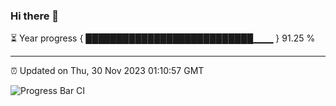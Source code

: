 ### Hi there 👋

⏳ Year progress { ███████████████████████████▁▁▁ } 91.25 %

---

⏰ Updated on Thu, 30 Nov 2023 01:10:57 GMT

![Progress Bar CI](https://github.com/liununu/liununu/workflows/Progress%20Bar%20CI/badge.svg)
